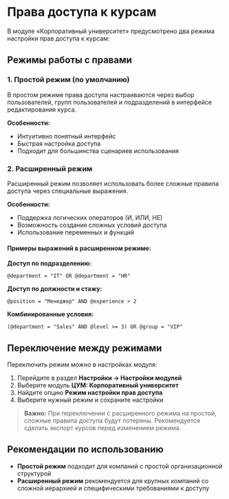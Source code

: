 # Права доступа к курсам

В модуле «Корпоративный университет» предусмотрено два режима настройки прав доступа к курсам:

## Режимы работы с правами

### 1. Простой режим (по умолчанию)
В простом режиме права доступа настраиваются через выбор пользователей, групп пользователей и подразделений в интерфейсе редактирования курса.

**Особенности:**
- Интуитивно понятный интерфейс
- Быстрая настройка доступа
- Подходит для большинства сценариев использования

### 2. Расширенный режим
Расширенный режим позволяет использовать более сложные правила доступа через специальные выражения.

**Особенности:**
- Поддержка логических операторов (И, ИЛИ, НЕ)
- Возможность создания сложных условий доступа
- Использование переменных и функций

#### Примеры выражений в расширенном режиме:

**Доступ по подразделению:**
```
@department = "IT" OR @department = "HR"
```

**Доступ по должности и стажу:**
```
@position = "Менеджер" AND @experience > 2
```

**Комбинированные условия:**
```
(@department = "Sales" AND @level >= 3) OR @group = "VIP"
```

## Переключение между режимами

Переключить режим можно в настройках модуля:
1. Перейдите в раздел **Настройки → Настройки модулей**
2. Выберите модуль **ЦУМ: Корпоративный университет**
3. Найдите опцию **Режим настройки прав доступа**
4. Выберите нужный режим и сохраните настройки

> **Важно:** При переключении с расширенного режима на простой, сложные правила доступа будут потеряны. Рекомендуется сделать экспорт курсов перед изменением режима.

## Рекомендации по использованию

- **Простой режим** подходит для компаний с простой организационной структурой
- **Расширенный режим** рекомендуется для крупных компаний со сложной иерархией и специфическими требованиями к доступу 